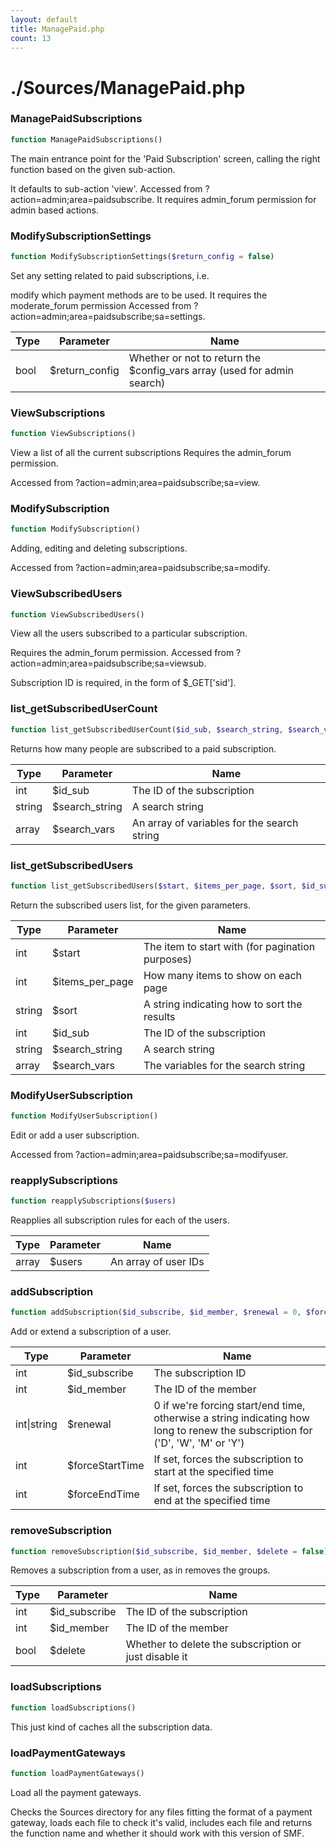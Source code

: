 ```yaml
---
layout: default
title: ManagePaid.php
count: 13
---
```


# ./Sources/ManagePaid.php

### ManagePaidSubscriptions

```php
function ManagePaidSubscriptions()
```
The main entrance point for the 'Paid Subscription' screen, calling
the right function based on the given sub-action.

It defaults to sub-action 'view'.
Accessed from ?action=admin;area=paidsubscribe.
It requires admin_forum permission for admin based actions.

### ModifySubscriptionSettings

```php
function ModifySubscriptionSettings($return_config = false)
```
Set any setting related to paid subscriptions, i.e.

modify which payment methods are to be used.
It requires the moderate_forum permission
Accessed from ?action=admin;area=paidsubscribe;sa=settings.

Type|Parameter|Name
---|---|---
bool|$return_config|Whether or not to return the $config_vars array (used for admin search)
### ViewSubscriptions

```php
function ViewSubscriptions()
```
View a list of all the current subscriptions
Requires the admin_forum permission.

Accessed from ?action=admin;area=paidsubscribe;sa=view.

### ModifySubscription

```php
function ModifySubscription()
```
Adding, editing and deleting subscriptions.

Accessed from ?action=admin;area=paidsubscribe;sa=modify.

### ViewSubscribedUsers

```php
function ViewSubscribedUsers()
```
View all the users subscribed to a particular subscription.

Requires the admin_forum permission.
Accessed from ?action=admin;area=paidsubscribe;sa=viewsub.

Subscription ID is required, in the form of $_GET['sid'].

### list_getSubscribedUserCount

```php
function list_getSubscribedUserCount($id_sub, $search_string, $search_vars = array())
```
Returns how many people are subscribed to a paid subscription.



Type|Parameter|Name
---|---|---
int|$id_sub|The ID of the subscription
string|$search_string|A search string
array|$search_vars|An array of variables for the search string
### list_getSubscribedUsers

```php
function list_getSubscribedUsers($start, $items_per_page, $sort, $id_sub, $search_string, $search_vars = array())
```
Return the subscribed users list, for the given parameters.



Type|Parameter|Name
---|---|---
int|$start|The item to start with (for pagination purposes)
int|$items_per_page|How many items to show on each page
string|$sort|A string indicating how to sort the results
int|$id_sub|The ID of the subscription
string|$search_string|A search string
array|$search_vars|The variables for the search string
### ModifyUserSubscription

```php
function ModifyUserSubscription()
```
Edit or add a user subscription.

Accessed from ?action=admin;area=paidsubscribe;sa=modifyuser.

### reapplySubscriptions

```php
function reapplySubscriptions($users)
```
Reapplies all subscription rules for each of the users.



Type|Parameter|Name
---|---|---
array|$users|An array of user IDs
### addSubscription

```php
function addSubscription($id_subscribe, $id_member, $renewal = 0, $forceStartTime = 0, $forceEndTime = 0)
```
Add or extend a subscription of a user.



Type|Parameter|Name
---|---|---
int|$id_subscribe|The subscription ID
int|$id_member|The ID of the member
int&#124;string|$renewal|0 if we're forcing start/end time, otherwise a string indicating how long to renew the subscription for ('D', 'W', 'M' or 'Y')
int|$forceStartTime|If set, forces the subscription to start at the specified time
int|$forceEndTime|If set, forces the subscription to end at the specified time
### removeSubscription

```php
function removeSubscription($id_subscribe, $id_member, $delete = false)
```
Removes a subscription from a user, as in removes the groups.



Type|Parameter|Name
---|---|---
int|$id_subscribe|The ID of the subscription
int|$id_member|The ID of the member
bool|$delete|Whether to delete the subscription or just disable it
### loadSubscriptions

```php
function loadSubscriptions()
```
This just kind of caches all the subscription data.



### loadPaymentGateways

```php
function loadPaymentGateways()
```
Load all the payment gateways.

Checks the Sources directory for any files fitting the format of a payment gateway,
loads each file to check it's valid, includes each file and returns the
function name and whether it should work with this version of SMF.

